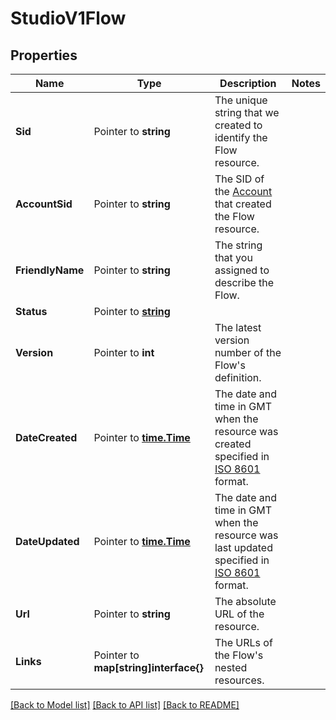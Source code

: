 # StudioV1Flow

## Properties

Name | Type | Description | Notes
------------ | ------------- | ------------- | -------------
**Sid** | Pointer to **string** | The unique string that we created to identify the Flow resource. |
**AccountSid** | Pointer to **string** | The SID of the [Account](https://www.twilio.com/docs/iam/api/account) that created the Flow resource. |
**FriendlyName** | Pointer to **string** | The string that you assigned to describe the Flow. |
**Status** | Pointer to [**string**](FlowEnumStatus.md) |  |
**Version** | Pointer to **int** | The latest version number of the Flow's definition. |
**DateCreated** | Pointer to [**time.Time**](time.Time.md) | The date and time in GMT when the resource was created specified in [ISO 8601](https://en.wikipedia.org/wiki/ISO_8601) format. |
**DateUpdated** | Pointer to [**time.Time**](time.Time.md) | The date and time in GMT when the resource was last updated specified in [ISO 8601](https://en.wikipedia.org/wiki/ISO_8601) format. |
**Url** | Pointer to **string** | The absolute URL of the resource. |
**Links** | Pointer to **map[string]interface{}** | The URLs of the Flow's nested resources. |

[[Back to Model list]](../README.md#documentation-for-models) [[Back to API list]](../README.md#documentation-for-api-endpoints) [[Back to README]](../README.md)


